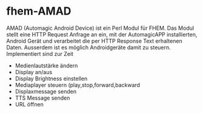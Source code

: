 # fhem-AMAD

AMAD (Automagic Android Device) ist ein Perl Modul für FHEM. Das Modul stellt eine HTTP Request Anfrage an ein, mit der AutomagicAPP installierten, Android Gerät und verarbeitet die per HTTP Response Text erhaltenen Daten.
Ausserdem ist es möglich Androidgeräte damit zu steuern. Implementiert sind zur Zeit

- Medienlautstärke ändern
- Display an/aus
- Display Brightness einstellen
- Mediaplayer steuern (play,stop,forward,backward
- Displaxmessage senden
- TTS Message senden
- URL öffnen
